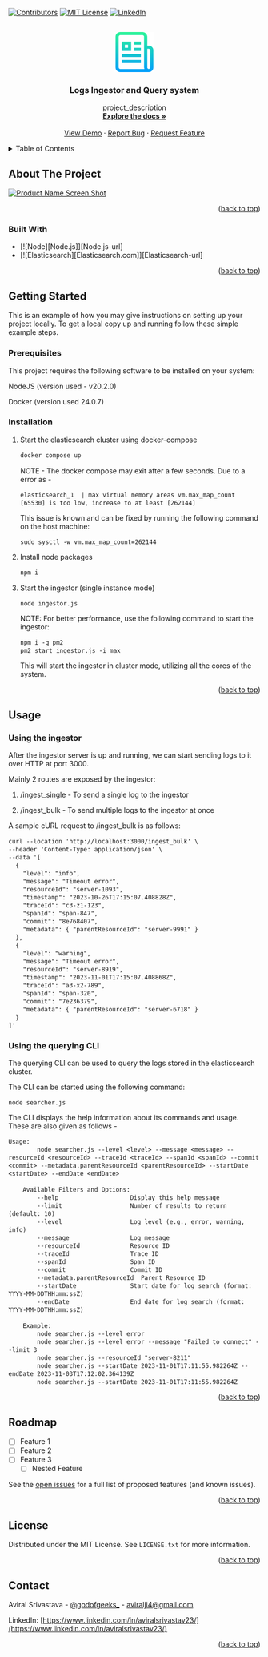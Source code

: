 <!-- Improved compatibility of back to top link: See: https://github.com/othneildrew/Best-README-Template/pull/73 -->
<a name="readme-top"></a>
<!--
*** Thanks for checking out the Best-README-Template. If you have a suggestion
*** that would make this better, please fork the repo and create a pull request
*** or simply open an issue with the tag "enhancement".
*** Don't forget to give the project a star!
*** Thanks again! Now go create something AMAZING! :D
-->



<!-- PROJECT SHIELDS -->
<!--
*** I'm using markdown "reference style" links for readability.
*** Reference links are enclosed in brackets [ ] instead of parentheses ( ).
*** See the bottom of this document for the declaration of the reference variables
*** for contributors-url, forks-url, etc. This is an optional, concise syntax you may use.
*** https://www.markdownguide.org/basic-syntax/#reference-style-links
-->
[![Contributors][contributors-shield]][contributors-url]
[![MIT License][license-shield]][license-url]
[![LinkedIn][linkedin-shield]][linkedin-url]



<!-- PROJECT LOGO -->
<br />
<div align="center">
  <a href="https://github.com/github_username/repo_name">
    <img src="images/logo.png" alt="Logo" width="80" height="80">
  </a>

<h3 align="center">Logs Ingestor and Query system</h3>

  <p align="center">
    project_description
    <br />
    <a href="https://github.com/github_username/repo_name"><strong>Explore the docs »</strong></a>
    <br />
    <br />
    <a href="https://github.com/github_username/repo_name">View Demo</a>
    ·
    <a href="https://github.com/github_username/repo_name/issues">Report Bug</a>
    ·
    <a href="https://github.com/github_username/repo_name/issues">Request Feature</a>
  </p>
</div>



<!-- TABLE OF CONTENTS -->
<details>
  <summary>Table of Contents</summary>
  <ol>
    <li>
      <a href="#about-the-project">About The Project</a>
      <ul>
        <li><a href="#built-with">Built With</a></li>
      </ul>
    </li>
    <li>
      <a href="#getting-started">Getting Started</a>
      <ul>
        <li><a href="#prerequisites">Prerequisites</a></li>
        <li><a href="#installation">Installation</a></li>
      </ul>
    </li>
    <li><a href="#usage">Usage</a></li>
    <li><a href="#roadmap">Roadmap</a></li>
    <li><a href="#contributing">Contributing</a></li>
    <li><a href="#license">License</a></li>
    <li><a href="#contact">Contact</a></li>
    <li><a href="#acknowledgments">Acknowledgments</a></li>
  </ol>
</details>



<!-- ABOUT THE PROJECT -->
## About The Project

[![Product Name Screen Shot][product-screenshot]](https://example.com)


<p align="right">(<a href="#readme-top">back to top</a>)</p>



### Built With

* [![Node][Node.js]][Node.js-url]
* [![Elasticsearch][Elasticsearch.com]][Elasticsearch-url]

<p align="right">(<a href="#readme-top">back to top</a>)</p>



<!-- GETTING STARTED -->
## Getting Started

This is an example of how you may give instructions on setting up your project locally.
To get a local copy up and running follow these simple example steps.

### Prerequisites

This project requires the following software to be installed on your system:

NodeJS (version used - v20.2.0)

Docker (version used 24.0.7)

### Installation

1. Start the elasticsearch cluster using docker-compose
   ```sh
   docker compose up
   ```

    NOTE - The docker compose may exit after a few seconds. Due to a error as -
    ```
    elasticsearch_1  | max virtual memory areas vm.max_map_count [65530] is too low, increase to at least [262144]
    ```
    
    This issue is known and can be fixed by running the following command on the host machine:
    
    ```
    sudo sysctl -w vm.max_map_count=262144
    ```

2. Install node packages
   ```sh
   npm i
   ```

3. Start the ingestor (single instance mode)
   ```sh
   node ingestor.js
   ```

   NOTE: For better performance, use the following command to start the ingestor:
   ```
   npm i -g pm2
   pm2 start ingestor.js -i max
    ```

    This will start the ingestor in cluster mode, utilizing all the cores of the system.


<p align="right">(<a href="#readme-top">back to top</a>)</p>



<!-- USAGE EXAMPLES -->
## Usage

### Using the ingestor

After the ingestor server is up and running, we can start sending logs to it over HTTP at port 3000.

Mainly 2 routes are exposed by the ingestor:

1. /ingest_single - To send a single log to the ingestor

2. /ingest_bulk - To send multiple logs to the ingestor at once

A sample cURL request to /ingest_bulk is as follows:
```
curl --location 'http://localhost:3000/ingest_bulk' \
--header 'Content-Type: application/json' \
--data '[
  {
    "level": "info",
    "message": "Timeout error",
    "resourceId": "server-1093",
    "timestamp": "2023-10-26T17:15:07.408828Z",
    "traceId": "c3-z1-123",
    "spanId": "span-847",
    "commit": "8e768407",
    "metadata": { "parentResourceId": "server-9991" }
  },
  {
    "level": "warning",
    "message": "Timeout error",
    "resourceId": "server-8919",
    "timestamp": "2023-11-01T17:15:07.408868Z",
    "traceId": "a3-x2-789",
    "spanId": "span-320",
    "commit": "7e236379",
    "metadata": { "parentResourceId": "server-6718" }
  }
]'
```

### Using the querying CLI

The querying CLI can be used to query the logs stored in the elasticsearch cluster.

The CLI can be started using the following command:
```
node searcher.js
```

The CLI displays the help information about its commands and usage. These are also given as follows - 

```
Usage:
        node searcher.js --level <level> --message <message> --resourceId <resourceId> --traceId <traceId> --spanId <spanId> --commit <commit> --metadata.parentResourceId <parentResourceId> --startDate <startDate> --endDate <endDate>

    Available Filters and Options:
        --help                    Display this help message
        --limit                   Number of results to return (default: 10)
        --level                   Log level (e.g., error, warning, info)
        --message                 Log message
        --resourceId              Resource ID
        --traceId                 Trace ID
        --spanId                  Span ID
        --commit                  Commit ID
        --metadata.parentResourceId  Parent Resource ID
        --startDate               Start date for log search (format: YYYY-MM-DDTHH:mm:ssZ)
        --endDate                 End date for log search (format: YYYY-MM-DDTHH:mm:ssZ)

    Example:
        node searcher.js --level error
        node searcher.js --level error --message "Failed to connect" --limit 3
        node searcher.js --resourceId "server-8211"
        node searcher.js --startDate 2023-11-01T17:11:55.982264Z --endDate 2023-11-03T17:12:02.364139Z
        node searcher.js --startDate 2023-11-01T17:11:55.982264Z
```

<p align="right">(<a href="#readme-top">back to top</a>)</p>



<!-- ROADMAP -->
## Roadmap

- [ ] Feature 1
- [ ] Feature 2
- [ ] Feature 3
    - [ ] Nested Feature

See the [open issues](https://github.com/github_username/repo_name/issues) for a full list of proposed features (and known issues).

<p align="right">(<a href="#readme-top">back to top</a>)</p>






<!-- LICENSE -->
## License

Distributed under the MIT License. See `LICENSE.txt` for more information.

<p align="right">(<a href="#readme-top">back to top</a>)</p>



<!-- CONTACT -->
## Contact

Aviral Srivastava - [@godofgeeks_](https://twitter.com/godofgeeks_) - aviralji4@gmail.com

LinkedIn: [https://www.linkedin.com/in/aviralsrivastav23/](https://www.linkedin.com/in/aviralsrivastav23/)

<p align="right">(<a href="#readme-top">back to top</a>)</p>




<!-- MARKDOWN LINKS & IMAGES -->
<!-- https://www.markdownguide.org/basic-syntax/#reference-style-links -->
[contributors-shield]: https://img.shields.io/github/contributors/github_username/repo_name.svg?style=for-the-badge
[contributors-url]: https://github.com/github_username/repo_name/graphs/contributors
[forks-shield]: https://img.shields.io/github/forks/github_username/repo_name.svg?style=for-the-badge
[forks-url]: https://github.com/github_username/repo_name/network/members
[stars-shield]: https://img.shields.io/github/stars/github_username/repo_name.svg?style=for-the-badge
[stars-url]: https://github.com/github_username/repo_name/stargazers
[issues-shield]: https://img.shields.io/github/issues/github_username/repo_name.svg?style=for-the-badge
[issues-url]: https://github.com/github_username/repo_name/issues
[license-shield]: https://img.shields.io/github/license/github_username/repo_name.svg?style=for-the-badge
[license-url]: https://github.com/github_username/repo_name/blob/master/LICENSE.txt
[linkedin-shield]: https://img.shields.io/badge/-LinkedIn-black.svg?style=for-the-badge&logo=linkedin&colorB=555
[linkedin-url]: https://linkedin.com/in/linkedin_username
[product-screenshot]: images/screenshot.png
[JQuery.com]: https://img.shields.io/badge/jQuery-0769AD?style=for-the-badge&logo=jquery&logoColor=white
[JQuery-url]: https://jquery.com 
